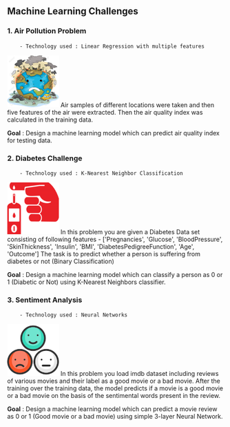 ## Machine Learning Challenges
### 1. Air Pollution Problem
        - Technology used : Linear Regression with multiple features
<img src="./Images/pollution.jpg" width="120" height="120">
Air samples of different locations were taken and then five features of the air were extracted. Then the air quality index was calculated in the training data.

**Goal** : Design a machine learning model which can predict air quality index for testing data.

### 2. Diabetes Challenge 
        - Technology used : K-Nearest Neighbor Classification
<img src="./Images/diabetes.png" width="120" height="120">
In this problem you are given a Diabetes Data set consisting of following features - ['Pregnancies', 'Glucose', 'BloodPressure', 'SkinThickness', 'Insulin', 'BMI', 'DiabetesPedigreeFunction', 'Age', 'Outcome'] The task is to predict whether a person is suffering from diabetes or not (Binary Classification)

**Goal** : Design a machine learning model which can classify a person as 0 or 1 (Diabetic or Not) using K-Nearest Neighbors classifier.

### 3. Sentiment Analysis
        - Technology used : Neural Networks
<img src="./Images/senti.png" width="120" height="120">
In this problem you load imdb dataset including reviews of various movies and their label as a good movie or a bad movie. After the training over the training data, the model predicts if a movie is a good movie or a bad movie on the basis of the sentimental words present in the review.

**Goal** : Design a machine learning model which can predict a movie review as 0 or 1 (Good movie or a bad movie) using simple 3-layer Neural Network.